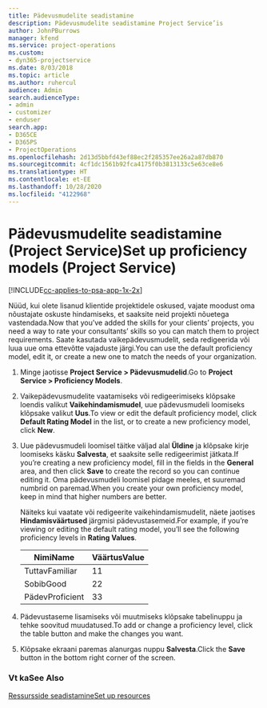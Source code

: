 ```yaml
---
title: Pädevusmudelite seadistamine
description: Pädevusmudelite seadistamine Project Service’is
author: JohnPBurrows
manager: kfend
ms.service: project-operations
ms.custom:
- dyn365-projectservice
ms.date: 8/03/2018
ms.topic: article
ms.author: ruhercul
audience: Admin
search.audienceType:
- admin
- customizer
- enduser
search.app:
- D365CE
- D365PS
- ProjectOperations
ms.openlocfilehash: 2d13d5bbfd43ef88ec2f285357ee26a2a87db870
ms.sourcegitcommit: 4cf1dc1561b92fca4175f0b3813133c5e63ce8e6
ms.translationtype: HT
ms.contentlocale: et-EE
ms.lasthandoff: 10/28/2020
ms.locfileid: "4122968"
---
```

# <a name="set-up-proficiency-models-project-service"></a><span data-ttu-id="3fadf-103">Pädevusmudelite seadistamine (Project Service)</span><span class="sxs-lookup"><span data-stu-id="3fadf-103">Set up proficiency models (Project Service)</span></span>

[!INCLUDE[cc-applies-to-psa-app-1x-2x](../includes/cc-applies-to-psa-app-1x-2x.md)]

<span data-ttu-id="3fadf-104">Nüüd, kui olete lisanud klientide projektidele oskused, vajate moodust oma nõustajate oskuste hindamiseks, et saaksite neid projekti nõuetega vastendada.</span><span class="sxs-lookup"><span data-stu-id="3fadf-104">Now that you’ve added the skills for your clients’ projects, you need a way to rate your consultants’ skills so you can match them to project requirements.</span></span> <span data-ttu-id="3fadf-105">Saate kasutada vaikepädevusmudelit, seda redigeerida või luua uue oma ettevõtte vajaduste järgi.</span><span class="sxs-lookup"><span data-stu-id="3fadf-105">You can use the default proficiency model, edit it, or create a new one to match the needs of your organization.</span></span>  
  
1.  <span data-ttu-id="3fadf-106">Minge jaotisse **Project Service > Pädevusmudelid**.</span><span class="sxs-lookup"><span data-stu-id="3fadf-106">Go to **Project Service > Proficiency Models**.</span></span>  
  
2.  <span data-ttu-id="3fadf-107">Vaikepädevusmudelite vaatamiseks või redigeerimiseks klõpsake loendis valikut **Vaikehindamismudel**, uue pädevusmudeli loomiseks klõpsake valikut **Uus**.</span><span class="sxs-lookup"><span data-stu-id="3fadf-107">To view or edit the default proficiency model, click **Default Rating Model** in the list, or to create a new proficiency model, click **New**.</span></span>  
  
3.  <span data-ttu-id="3fadf-108">Uue pädevusmudeli loomisel täitke väljad alal **Üldine** ja klõpsake kirje loomiseks käsku **Salvesta**, et saaksite selle redigeerimist jätkata.</span><span class="sxs-lookup"><span data-stu-id="3fadf-108">If you’re creating a new proficiency model, fill in the fields in the **General** area, and then click **Save** to create the record so you can continue editing it.</span></span> <span data-ttu-id="3fadf-109">Oma pädevusmudeli loomisel pidage meeles, et suuremad numbrid on paremad.</span><span class="sxs-lookup"><span data-stu-id="3fadf-109">When you create your own proficiency model, keep in mind that higher numbers are better.</span></span>  
  
     <span data-ttu-id="3fadf-110">Näiteks kui vaatate või redigeerite vaikehindamismudelit, näete jaotises **Hindamisväärtused** järgmisi pädevustasemeid.</span><span class="sxs-lookup"><span data-stu-id="3fadf-110">For example, if you’re viewing or editing the default rating model, you’ll see the following proficiency levels in **Rating Values**.</span></span>  
  
    |<span data-ttu-id="3fadf-111">Nimi</span><span class="sxs-lookup"><span data-stu-id="3fadf-111">Name</span></span>|<span data-ttu-id="3fadf-112">Väärtus</span><span class="sxs-lookup"><span data-stu-id="3fadf-112">Value</span></span>|  
    |----------|-----------|  
    |<span data-ttu-id="3fadf-113">Tuttav</span><span class="sxs-lookup"><span data-stu-id="3fadf-113">Familiar</span></span>|<span data-ttu-id="3fadf-114">1</span><span class="sxs-lookup"><span data-stu-id="3fadf-114">1</span></span>|  
    |<span data-ttu-id="3fadf-115">Sobib</span><span class="sxs-lookup"><span data-stu-id="3fadf-115">Good</span></span>|<span data-ttu-id="3fadf-116">2</span><span class="sxs-lookup"><span data-stu-id="3fadf-116">2</span></span>|  
    |<span data-ttu-id="3fadf-117">Pädev</span><span class="sxs-lookup"><span data-stu-id="3fadf-117">Proficient</span></span>|<span data-ttu-id="3fadf-118">3</span><span class="sxs-lookup"><span data-stu-id="3fadf-118">3</span></span>|  
  
4.  <span data-ttu-id="3fadf-119">Pädevustaseme lisamiseks või muutmiseks klõpsake tabelinuppu ja tehke soovitud muudatused.</span><span class="sxs-lookup"><span data-stu-id="3fadf-119">To add or change a proficiency level, click the table button and make the changes you want.</span></span>  
  
5.  <span data-ttu-id="3fadf-120">Klõpsake ekraani paremas alanurgas nuppu **Salvesta**.</span><span class="sxs-lookup"><span data-stu-id="3fadf-120">Click the **Save** button in the bottom right corner of the screen.</span></span>  
  
### <a name="see-also"></a><span data-ttu-id="3fadf-121">Vt ka</span><span class="sxs-lookup"><span data-stu-id="3fadf-121">See Also</span></span>  
 [<span data-ttu-id="3fadf-122">Ressursside seadistamine</span><span class="sxs-lookup"><span data-stu-id="3fadf-122">Set up resources</span></span>](../psa/set-up-resources.md)
